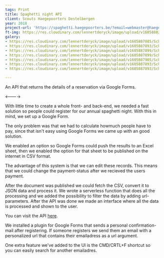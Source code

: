 ```yaml
---
tags: Print
title: Spaghetti night API
client: Scouts Haegepoorters Destelbergen
year: 2018
project-url: 'https://spaghetti.haegepoorters.be/?email=webmaster@haegepoorters.be'
ft-img: https://res.cloudinary.com/lennertderyck/image/upload/v1605888292/Schermafbeelding_2020-11-20_om_17.04.35_bi1aod.png
galery:
- https://res.cloudinary.com/lennertderyck/image/upload/v1605887885/Schermafbeelding_2020-11-20_om_16.46.28_ay4jqp.png
- https://res.cloudinary.com/lennertderyck/image/upload/v1605887893/Schermafbeelding_2020-11-20_om_16.49.35_uznotc.png
- https://res.cloudinary.com/lennertderyck/image/upload/v1605887899/Schermafbeelding_2020-11-20_om_16.52.11_bgtzx5.png
- https://res.cloudinary.com/lennertderyck/image/upload/v1605887899/Schermafbeelding_2020-11-20_om_16.51.55_xlfdyu.png
- https://res.cloudinary.com/lennertderyck/image/upload/v1605887905/Schermafbeelding_2020-11-20_om_16.53.58_xdyuwc.png
- https://res.cloudinary.com/lennertderyck/image/upload/v1605887893/Schermafbeelding_2020-11-20_om_16.50.09_adfasl.png
- https://res.cloudinary.com/lennertderyck/image/upload/v1605887893/Schermafbeelding_2020-11-20_om_16.46.34_ujbkts.png

---
```

An API that returns the details of a reservation via Google Forms.

<---->

With little time to create a whole front- and back-end, we needed a fast solution so people could register for our annual spaghetti night. With this in mind, we set up a Google Form.

The only problem was that we had to calculate howmuch people have to pay, since that isn't easy using Google Forms we came up with an good solution.

We enabled an option so Google Forms could push the results to an Excel sheet, then we enabled the option for that sheet to be published on the internet in CSV format.

The advantage of this system is that we can edit these records. This means that we could change the payment-status after we recieved the users payment.

After the document was published we could fetch the CSV, convert it to JSON data and process it. We wrote a serverless function that does all the processing and we added the possibility to filter the data by adding url-parameters. After the API was done we made an interface where all the data is processed and shown to the user.

You can visit the API [here](https://spaghetti.haegepoorters.be/api?email=webmaster@haegepoorters.be).

We installed a plugin for Google Forms that sends a personal confirmation-mail after registering. If someone registers we send them an email with a personalized url that contains their emailadress as a url argument.

One extra feature we've added to the UI is the CMD/CRTL+F shortcut so you can easily search for another emailadres.
